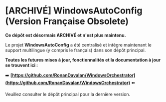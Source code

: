 # [ARCHIVÉ] WindowsAutoConfig (Version Française Obsolete)

**Ce dépôt est désormais ARCHIVÉ et n'est plus maintenu.**

Le projet **WindowsAutoConfig** a été centralisé et intègre maintenant le support multilingue (y compris le français) dans son dépôt principal.

**Toutes les futures mises à jour, fonctionnalités et la documentation à jour se trouvent ici :**

➡️ **[https://github.com/RonanDavalan/WindowsOrchestrator](https://github.com/RonanDavalan/WindowsOrchestrator)** ⬅️

Veuillez consulter le dépôt principal pour la dernière version.
